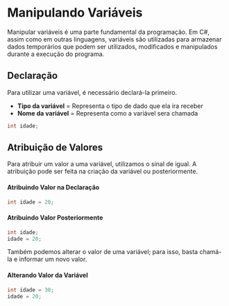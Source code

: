 # Manipulando Variáveis

Manipular variáveis é uma parte fundamental da programação. Em C#, assim como em outras linguagens, variáveis são utilizadas para armazenar dados temporários que podem ser utilizados, modificados e manipulados durante a execução do programa.

## Declaração

Para utilizar uma variável, é necessário declará-la primeiro.
* **Tipo da variável** = Representa o tipo de dado que ela ira receber
* **Nome da variável** = Representa como a variável sera chamada

```c#
int idade;
```

## Atribuição de Valores

Para atribuir um valor a uma variável, utilizamos o sinal de igual. A atribuição pode ser feita na criação da variável ou posteriormente.

#### Atribuindo Valor na Declaração

```c#
int idade = 20;
```

#### Atribuindo Valor Posteriormente

```c#
int idade;
idade = 20;
```

Também podemos alterar o valor de uma variável; para isso, basta chamá-la e informar um novo valor.

#### Alterando Valor da Variável

```c#
int idade = 30;
idade = 20;
```
